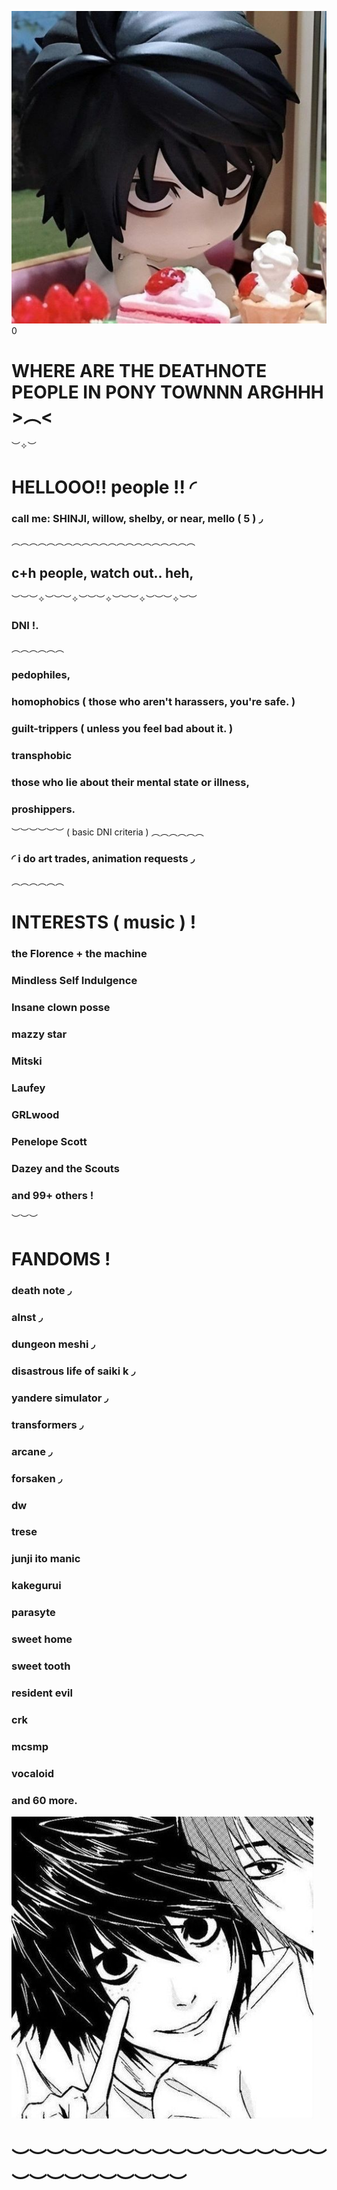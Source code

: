 ![image](5a2cc45217394999985655cb3dfbb4f7.jpg)
0
# WHERE ARE THE DEATHNOTE PEOPLE IN PONY TOWNNN ARGHHH >︵<

︶✧︶
# HELLOOO!! people !! ◜
### call me: SHINJI, willow, shelby, or near, mello ( 5 ) ◞
︵︵︵︵︵︵︵︵︵︵︵︵︵︵︵︵︵︵︵︵︵
## c+h people, watch out.. heh,
︶︶︶✧︶︶︶✧︶︶︶✧︶︶︶✧︶︶︶✧︶︶
### DNI !.
︵︵︵︵︵︵
### pedophiles,
### homophobics ( those who aren't harassers, you're safe. )
### guilt-trippers ( unless you feel bad about it. )
### transphobic
### those who lie about their mental state or illness, 
### proshippers. 
︶︶︶︶︶︶
( basic DNI criteria )
︵︵︵︵︵︵
### ◜ i do art trades, animation requests ◞
︵︵︵︵︵︵
# INTERESTS ( music ) !
### the Florence + the machine
### Mindless Self Indulgence
### Insane clown posse
### mazzy star
### Mitski
### Laufey
### GRLwood
### Penelope Scott
### Dazey and the Scouts
### and 99+ others !
  
︶︶︶
# FANDOMS !
### death note ◞
### alnst ◞
### dungeon meshi ◞
### disastrous life of saiki k ◞
### yandere simulator ◞
### transformers ◞
### arcane ◞
### forsaken ◞
### dw
### trese
### junji ito manic
### kakegurui
### parasyte
### sweet home
### sweet tooth
### resident evil
### crk
### mcsmp
### vocaloid
### and 60 more.

![image](e94d285b2f4bab9c761dcb191ec99508.jpg)
# ︶︶︶︶︶︶︶︶︶︶︶︶︶︶︶︶︶︶︶︶︶︶︶︶︶︶︶︶
